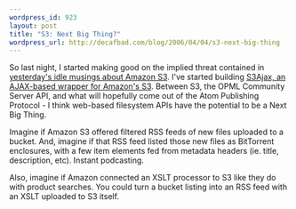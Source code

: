 ```yaml
--- 
wordpress_id: 923
layout: post
title: "S3: Next Big Thing?"
wordpress_url: http://decafbad.com/blog/2006/04/04/s3-next-big-thing
---
```

 <p>So last night, I started making good on the implied threat contained in <a href="http://blogs.opml.org/decafbad/2006/04/03#When:3:26:56PM">yesterday's idle musings about Amazon S3</a>.  I've started building <a href="http://decafbad.com/trac/wiki/S3Ajax">S3Ajax, an AJAX-based wrapper for Amazon's S3</a>.  Between S3, the OPML Community Server API, and what will hopefully come out of the Atom Publishing Protocol - I think web-based filesystem APIs have the potential to be a Next Big Thing.</p>
 <p>Imagine if Amazon S3 offered filtered RSS feeds of new files uploaded to a bucket.  And, imagine if that RSS feed listed those new files as BitTorrent enclosures, with a few item elements fed from metadata headers (ie. title, description, etc).  Instant podcasting.</p>
 <p>Also, imagine if Amazon connected an XSLT processor to S3 like they do with product searches.  You could turn a bucket listing into an RSS feed with an XSLT uploaded to S3 itself.</p>
